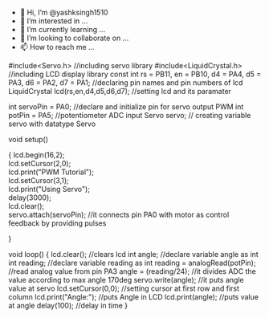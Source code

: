 - 👋 Hi, I’m @yashksingh1510
- 👀 I’m interested in ...
- 🌱 I’m currently learning ...
- 💞️ I’m looking to collaborate on ...
- 📫 How to reach me ...

<!---
yashksingh1510/yashksingh1510 is a ✨ special ✨ repository because its `README.md` (this file) appears on your GitHub profile.
You can click the Preview link to take a look at your changes.
--->
#include<Servo.h>                                                          //including servo library
#include<LiquidCrystal.h>                                           //including LCD display library
const int rs = PB11, en = PB10, d4 = PA4, d5 = PA3, d6 = PA2, d7 = PA1;   //declaring pin names and pin numbers of lcd
LiquidCrystal lcd(rs,en,d4,d5,d6,d7);                     //setting lcd and its paramater
 
int servoPin = PA0;                      //declare and initialize pin for servo output PWM 
int potPin = PA5;                                     //potentiometer ADC input 
Servo servo;                                  // creating variable servo with datatype Servo
 
void setup()                            
 
{ 
  lcd.begin(16,2);                                                         
  lcd.setCursor(2,0);                                                        
  lcd.print("PWM Tutorial");                                               
  lcd.setCursor(3,1);                                                       
  lcd.print("Using Servo");                                           
  delay(3000);                                                            
  lcd.clear();                                                              
  servo.attach(servoPin);   //it connects pin PA0 with motor as control feedback by providing pulses
  
}
 
void loop()
{
 lcd.clear();                                                                 //clears lcd
 int angle;                                                                   //declare variable angle as int
 int reading;                                                                 //declare variable reading as int
 reading = analogRead(potPin);                          //read analog value from pin PA3
 angle = (reading/24);  //it divides ADC the value according to max angle 170deg
 servo.write(angle);                                                          //it puts angle value at servo
 lcd.setCursor(0,0);                                //setting cursor at first row and first column
 lcd.print("Angle:");                                                         //puts Angle in LCD
 lcd.print(angle);                                                            //puts value at angle
 delay(100);                                                                  //delay in time
} 
